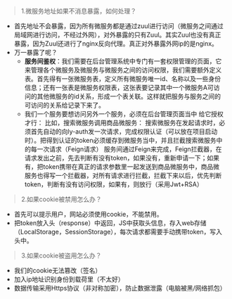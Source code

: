 ﻿>1.微服务地址如果不消息暴露，如何处理？

- 首先地址不会暴露，因为所有微服务都是通过zuul进行访问（微服务之间通过局域网进行访问，不经过外网），对外暴露的只有Zuul。其实Zuul也没有真正暴露，因为Zuul还进行了nginx反向代理。真正对外暴露外网ip的是nginx。
 - 万一暴露了呢？
     - **服务间鉴权**：我们需要在后台管理系统中专门有一套权限管理的页面，它来管理各个微服务及微服务与微服务之间的访问权限，我们需要额外定义表。首先得有一张微服务表，定义所有微服务唯一id、名称以及一些身份信息；还有一张表是微服务权限表，这张表要记录其中一个微服务A可访问的其他微服务的id关系，形成一个表关联。这样就把服务与服务之间的可访问的关系给记录下来了。
     - 我们一个服务要想访问另外一个服务，必须在后台管理页面当中 给它授权才行：
       	比如，搜索微服务调用商品微服务：
       	搜索微服务在发起请求时，必须首先自动的向ly-auth发一次请求，完成权限认证（可以放在项目启动时）。把得到认证的token必须缓存到微服务当中，并且拦截搜索微服务中的每一次请求（Feign请求）
       	服务间通过Feign来完成，Feign拦截器，在请求发出之前，先去判断有没有token，如果没有，重新申请一下；如果有，把token携带在真正的请求参数里一起发送到商品微服务中，商品微服务也得写一个拦截器，对所有请求进行拦截，拦截下来以后，优先判断token，判断有没有访问权限，如果有，则放行（采用Jwt+RSA）
>2.如果cookie被禁用怎么办？
   - 首先可以提示用户，网站必须使用cookie，不能禁用。
   - 把token放入头（response）中返回，JS中获取头信息，存入web存储（LocalStorage，SessionStorage），每次请求都需要手动携带token，写入头中。
>3.如果cookie被盗用怎么办？
   - 我们的cookie无法篡改（签名）
   - 加入ip地址识别身份到载荷里（不太好）
   - 数据传输采用Https协议（非对称加密），防止数据泄露（电脑被黑/网络抓包）

